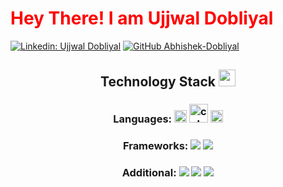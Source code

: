 <h1 style="color: red;"> Hey There! I am Ujjwal Dobliyal  </h1> 


 
[![Linkedin: Ujjwal Dobliyal](https://img.shields.io/badge/-Ujjwal_Dobliyal-blue?style=flat-square&logo=Linkedin&logoColor=white&link=https://www.linkedin.com/in/ujjwal-dobliyal-9689b6289/)](https://www.linkedin.com/in/ujjwal-dobliyal-9689b6289/)
[![GitHub Abhishek-Dobliyal](https://img.shields.io/github/followers/Ujjwal-Dobliyal?label=follow&style=social)](https://github.com/45Aditya)


<h2 align="center">Technology Stack <img src = "https://media2.giphy.com/media/QssGEmpkyEOhBCb7e1/giphy.gif?cid=ecf05e47a0n3gi1bfqntqmob8g9aid1oyj2wr3ds3mg700bl&rid=giphy.gif" width=27px> </h2>

<h3 align="center"> Languages:
 <img src="https://img.shields.io/badge/python-3776AB.svg?&style=flat-round&logo=python&logoColor=white" height="20"/>
  
 <img src="https://cdn.jsdelivr.net/gh/devicons/devicon/icons/cplusplus/cplusplus-original.svg" height="30" alt="cplusplus logo"  />
  
 <img src="https://img.shields.io/badge/Javascript-yellow.svg?&style=flat-round&logo=javascript&logoColor=white" height="20"/>

</h3>

<h3 align="center">Frameworks:
 <img src="https://img.shields.io/badge/-TailwindCSS-39a9bf?style=flat-round&logo=tailwindcss&logoColor=white"/>
 <img src="https://img.shields.io/badge/-Bootstrap-5f3596?style=flat-round&logo=bootstrap&logoColor=white"/>
 </h3>
 
<h3 align="center">Additional:
 <img src="https://img.shields.io/badge/-HTML-E34F26?style=flat-round&logo=html5&logoColor=white"/>
 <img src="https://img.shields.io/badge/-CSS-1572B6?style=flat-round&logo=css3"/>
 <img src="https://img.shields.io/badge/Git/Github-8c1b50?style=flat-round&logo=git&logoColor=white"/>
</h3>

